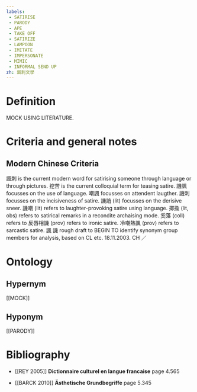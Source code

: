 ```yaml
---
labels: 
 - SATIRISE
 - PARODY
 - APE
 - TAKE OFF
 - SATIRIZE
 - LAMPOON
 - IMITATE
 - IMPERSONATE
 - MIMIC
 - INFORMAL SEND UP
zh: 諷刺文學
---
```


# Definition
MOCK USING LITERATURE.
# Criteria and general notes
## Modern Chinese Criteria
諷刺 is the current modern word for satirising someone through language or through pictures.
挖苦 is the current colloquial term for teasing satire.
譏諷 focusses on the use of language.
嘲諷 focusses on attendent laugther.
譏刺 focusses on the incisiveness of satire.
譏誚 (lit) focusses on the derisive sneer.
譏嘲 (lit) refers to laughter-provoking satire using language.
揶揄 (lit, obs) refers to satirical remarks in a recondite archaising mode.
奚落 (coll) refers to
反唇相譏 (prov) refers to ironic satire.
冷嘲熱諷 (prov) refers to sarcastic satire.
諷
譏
rough draft to BEGIN TO identify synonym group members for analysis, based on CL etc. 18.11.2003. CH ／
# Ontology

## Hypernym
[[MOCK]]
## Hyponym
[[PARODY]]
# Bibliography
- [[REY 2005]]
**Dictionnaire culturel en langue francaise** page 4.565

- [[BARCK 2010]]
**Ästhetische Grundbegriffe** page 5.345

